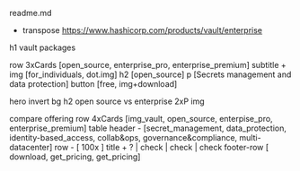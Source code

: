 readme.md
- transpose https://www.hashicorp.com/products/vault/enterprise

h1 vault packages

row 3xCards [open_source, enterprise_pro, enterprise_premium]
	subtitle + img [for_individuals, dot.img]
	h2 [open_source]
	p [Secrets management and data protection]
	button [free, img+download]

hero
	invert bg
	h2 open source vs enterprise
		2xP
		img

compare offering
	row 4xCards
		[img_vault, open_source, enterpise_pro, enterprise_premium]
	table
		header - [secret_management, data_protection, identity-based_access, collab&ops, governance&compliance, multi-datacenter]
		row - [ 100x ]
			title + ? | check | check | check
		footer-row [ download, get_pricing, get_pricing]